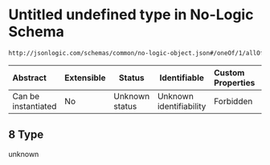 # Untitled undefined type in No-Logic Schema

```txt
http://jsonlogic.com/schemas/common/no-logic-object.json#/oneOf/1/allOf/1/not/oneOf/8
```




| Abstract            | Extensible | Status         | Identifiable            | Custom Properties | Additional Properties | Access Restrictions | Defined In                                                                   |
| :------------------ | ---------- | -------------- | ----------------------- | :---------------- | --------------------- | ------------------- | ---------------------------------------------------------------------------- |
| Can be instantiated | No         | Unknown status | Unknown identifiability | Forbidden         | Allowed               | none                | [no-logic-object.json\*](common/no-logic-object.json "open original schema") |

## 8 Type

unknown
